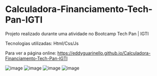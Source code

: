 # Calculadora-Financiamento-Tech-Pan-IGTI
Projeto realizado durante uma atividade no Bootcamp Tech Pan | IGTI


Tecnologias utilizadas:
Html/Css/Js


Para ver a página online:
https://eddyguarinello.github.io/Calculadora-Financiamento-Tech-Pan-IGTI



![image](https://user-images.githubusercontent.com/87097263/134257870-54ca49bf-0e23-424d-ad4e-1bacd8c58223.png)
![image](https://user-images.githubusercontent.com/87097263/134257905-22473c91-aae6-462a-a575-0588a208955e.png)
![image](https://user-images.githubusercontent.com/87097263/134257936-ed20fbe3-7233-450a-8e3d-d9c221384ce9.png)
![image](https://user-images.githubusercontent.com/87097263/134257968-d5f345a8-12f6-4f3d-a24c-1e6d402e658f.png)

